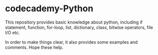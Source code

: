 # codecademy-Python
This repository provides basic knowledge about python, including if statement, function, for-loop, list, dictionary, class,
bitwise operators, file I/O etc.

In order to make things clear, it also provides some examples and comments. Hope these help.
